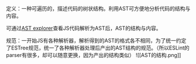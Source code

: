 定义：一种可遍历的，描述代码的树状结构。利用AST可方便地分析代码的结构与内容。

可通过[AST explorer](https://astexplorer.net/)查看JS代码解析为AST后，AST的结构与内容。

规范：一开始JS有各种解析器，解析得到的AST的格式各不相同，为了统一约定了ESTree规范，统一了各种解析器处理后产出的AST结构的规范。（所以ESLint的parser有很多，却可以随意更换，因为产出的结构类似）
![[AST的结构.png]]